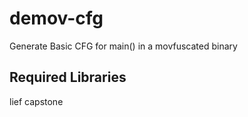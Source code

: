 # demov-cfg
Generate Basic CFG for main() in a movfuscated binary

## Required Libraries

  lief
  capstone
